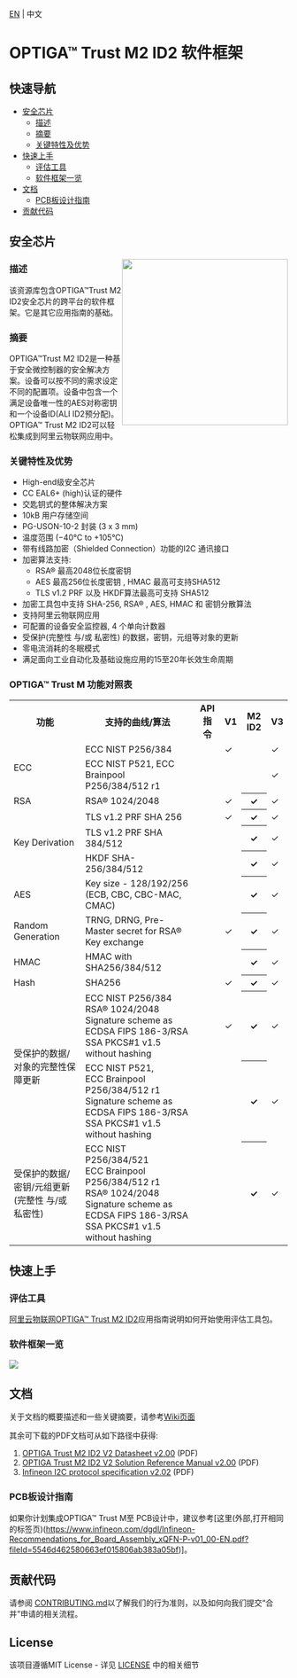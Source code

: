 [EN](./README.md) | 中文

# OPTIGA&trade; Trust M2 ID2 软件框架

## 快速导航

* [安全芯片](#安全芯片)
  * [描述](#描述)
  * [摘要](#摘要)
  * [关键特性及优势](#关键特性及优势)
* [快速上手](#快速上手)
  * [评估工具](#评估工具)
  * [软件框架一览](#软件框架一览)
* [文档](#文档)
  * [PCB板设计指南](#PCB板设计指南)
* [贡献代码](#贡献代码)


## 安全芯片

<img src="https://github.com/Infineon/Assets/raw/master/Pictures/lowres-OPTIGA%20Trust%20M2%20ID2%2010-2%20plain.tif.png" width="300" style="float:right">

### 描述

该资源库包含OPTIGA™Trust M2 ID2安全芯片的跨平台的软件框架。它是其它应用指南的基础。

### 摘要

OPTIGA™Trust M2 ID2是一种基于安全微控制器的安全解决方案。设备可以按不同的需求设定不同的配置项。设备中包含一个满足设备唯一性的AES对称密钥和一个设备ID(ALI ID2预分配)。OPTIGA™ Trust M2 ID2可以轻松集成到阿里云物联网应用中。

### 关键特性及优势

* High-end级安全芯片
* CC EAL6+ (high)认证的硬件
* 交匙钥式的整体解决方案
* 10kB 用户存储空间
* PG-USON-10-2 封装 (3 x 3 mm)
* 温度范围 (−40°C to +105°C)
* 带有线路加密（Shielded Connection）功能的I2C 通讯接口
* 加密算法支持: 
  * RSA® 最高2048位长度密钥
  * AES 最高256位长度密钥 , HMAC 最高可支持SHA512
  * TLS v1.2 PRF 以及 HKDF算法最高可支持 SHA512
* 加密工具包中支持 SHA-256, RSA® , AES, HMAC 和 密钥分散算法
* 支持阿里云物联网应用
* 可配置的设备安全监控器, 4 个单向计数器
* 受保护(完整性 与/或 私密性) 的数据，密钥，元组等对象的更新
* 零电流消耗的冬眠模式
* 满足面向工业自动化及基础设施应用的15至20年长效生命周期  

### OPTIGA&trade; Trust M 功能对照表

<table class="tg">
  <tr>
    <th class="tg-fymr">功能</th>
    <th class="tg-fymr">支持的曲线/算法</th>
    <th class="tg-fymr">API 指令</th>
    <th class="tg-fymr">V1</th>
    <th class="tg-fymr">M2 ID2</th>
    <th class="tg-fymr">V3</th>
  </tr>
  <tr>
    <td class="tg-c3ow" rowspan="2">ECC</td>
    <td class="tg-0pky">ECC NIST P256/384 </td>
    <td class="tg-0pky"></td>
    <td class="tg-0pky">✓</td>
    <td class="tg-0pky"> </td>
    <td class="tg-0pky">✓</td>
  </tr>
  <tr>
    <td class="tg-0pky">ECC NIST P521, ECC Brainpool P256/384/512 r1</td>
    <td class="tg-0pky"></td>
    <td class="tg-0pky"> </td>
    <td class="tg-0pky"> </td>
    <td class="tg-0pky">✓</td>
  </tr>
  <tr>
    <td class="tg-c3ow">RSA</td>
    <td class="tg-0pky">RSA® 1024/2048 </td>
    <td class="tg-0pky"></td>
    <td class="tg-0pky">✓</td>
    <th class="tg-0pky">✓</th>
    <td class="tg-0pky">✓</td>
  </tr>
  <tr>
    <td class="tg-c3ow" rowspan="3">Key Derivation</td>
    <td class="tg-0pky">TLS v1.2 PRF SHA 256 </td>
    <td class="tg-0pky"></td>
    <td class="tg-0pky">✓</td>
    <th class="tg-0pky">✓</th>
    <td class="tg-0pky">✓</td>
  </tr>
  <tr>
    <td class="tg-0pky">TLS v1.2 PRF SHA 384/512 </td>
    <td class="tg-0pky"></td>
    <td class="tg-0pky"> </td>
    <th class="tg-0pky">✓</th>
    <td class="tg-0pky">✓</td>
  </tr>
  <tr>
    <td class="tg-0pky">HKDF SHA-256/384/512  </td>
    <td class="tg-0pky"></td>
    <td class="tg-0pky"> </td>
    <th class="tg-0pky">✓</th>
    <td class="tg-0pky">✓</td>
  </tr>
  <tr>
    <td class="tg-c3ow">AES</td>
    <td class="tg-0pky">Key size - 128/192/256 (ECB, CBC, CBC-MAC, CMAC)</td>
    <td class="tg-0pky"></td>
    <td class="tg-0pky"> </td>
    <th class="tg-0pky">✓</th>
    <td class="tg-0pky">✓</td>
  </tr>
  <tr>
    <td class="tg-c3ow">Random Generation</td>
    <td class="tg-0pky">TRNG, DRNG, Pre-Master secret for RSA® Key exchange</td>
    <td class="tg-0pky"></td>
    <td class="tg-0pky">✓</td>
    <th class="tg-0pky">✓</th>
    <td class="tg-0pky">✓</td>
  </tr>
  <tr>
    <td class="tg-c3ow">HMAC</td>
    <td class="tg-0pky">HMAC with SHA256/384/512 </td>
    <td class="tg-0pky"></td>
    <td class="tg-0pky"> </td>
    <th class="tg-0pky">✓</th>
    <td class="tg-0pky">✓</td>
  </tr>
  <tr>
    <td class="tg-c3ow">Hash </td>
    <td class="tg-0pky">SHA256 </td>
    <td class="tg-0pky"></td>
    <td class="tg-0pky">✓</td>
    <th class="tg-0pky">✓</th>
    <td class="tg-0pky">✓</td>
  </tr>
  <tr>
    <td class="tg-c3ow" rowspan="2">受保护的数据/对象的完整性保障更新</td>
    <td class="tg-0pky">ECC NIST P256/384</br>RSA® 1024/2048 </br>Signature scheme as ECDSA FIPS 186-3/RSA SSA PKCS#1 v1.5 without hashing </td>
    <td class="tg-0pky"></td>
    <td class="tg-0pky">✓</td>
    <th class="tg-0pky">✓</th> 
    <td class="tg-0pky">✓</td>
  </tr>
  <tr>
    <td class="tg-c3ow">ECC NIST P521,</br>ECC Brainpool P256/384/512 r1</br>Signature scheme as ECDSA FIPS 186-3/RSA SSA PKCS#1 v1.5 without hashing</td>
    <td class="tg-0pky"></td>
    <td class="tg-0pky"> </td>
    <th class="tg-0pky">✓</th> 
    <td class="tg-0pky">✓</td>
  </tr>
  <tr>
    <td class="tg-c3ow">受保护的数据/密钥/元组更新 (完整性 与/或 私密性)</td>
    <td class="tg-0pky">ECC NIST P256/384/521</br>ECC Brainpool P256/384/512 r1</br>RSA® 1024/2048</br>Signature scheme as ECDSA FIPS 186-3/RSA SSA PKCS#1 v1.5 without hashing</td>
    <td class="tg-0pky"></td>
    <td class="tg-0pky"> </td>
    <th class="tg-0pky">✓</th>
    <td class="tg-0pky">✓</td>
  </tr>
</table>

## 快速上手

### 评估工具

[阿里云物联网OPTIGA™ Trust M2 ID2](https://github.com/Infineon/alios-things-optiga-trust-m)应用指南说明如何开始使用评估工具包。

### 软件框架一览

![](https://github.com/Infineon/Assets/raw/master/Pictures/optiga_trust_m_system_block_diagram_v2id2.png)

## 文档

关于文档的概要描述和一些关键摘要，请参考[Wiki页面](https://github.com/Infineon/optiga-trust-m2-id2/wiki)

其余可下载的PDF文档可从如下路径中获得:
1. [OPTIGA Trust M2 ID2 V2 Datasheet v2.00](documents/OPTIGA_Trust_M2_ID2_V2_Datasheet_v2.00.pdf) (PDF)
2. [OPTIGA Trust M2 ID2 V2 Solution Reference Manual v2.00](documents/OPTIGA_Trust_M2_ID2_V2_Solution_Reference_Manual_v2.00.pdf) (PDF)
4. [Infineon I2C protocol specification v2.02](documents/Infineon_I2C_Protocol_v2.02.pdf) (PDF)

### PCB板设计指南

如果你计划集成OPTIGA™ Trust M至 PCB设计中，建议参考[这里(外部,打开相同的标签页)(https://www.infineon.com/dgdl/Infineon-Recommendations_for_Board_Assembly_xQFN-P-v01_00-EN.pdf?fileId=5546d462580663ef015806ab383a05bf)]。

## <a name="contributing"></a>贡献代码

请参阅 [CONTRIBUTING.md](CONTRIBUTING.md)以了解我们的行为准则，以及如何向我们提交“合并”申请的相关流程。

## <a name="license"></a>License
该项目遵循MIT License - 详见 [LICENSE](LICENSE) 中的相关细节

